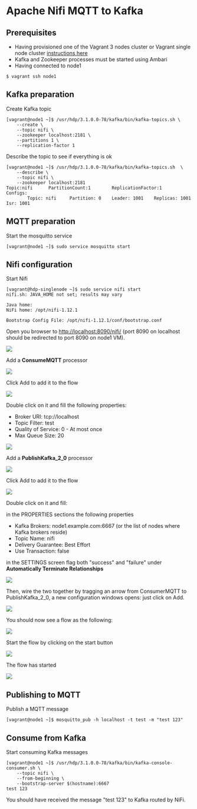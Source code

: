 # Apache Nifi MQTT to Kafka

## Prerequisites

- Having provisioned one of the Vagrant 3 nodes cluster or Vagrant single node cluster [instructions here](../02-Provision_the_environment/README.md) 
- Kafka and Zookeeper processes must be started using Ambari 
- Having connected to node1 

```
$ vagrant ssh node1
```

## Kafka preparation

Create Kafka topic

```console
[vagrant@node1 ~]$ /usr/hdp/3.1.0.0-78/kafka/bin/kafka-topics.sh \
    --create \
    --topic nifi \
    --zookeeper localhost:2181 \
    --partitions 1 \
    --replication-factor 1
```

Describe the topic to see if everything is ok

```console
[vagrant@node1 ~]$ /usr/hdp/3.1.0.0-78/kafka/bin/kafka-topics.sh  \
    --describe \
    --topic nifi \
    --zookeeper localhost:2181
Topic:nifi      PartitionCount:1        ReplicationFactor:1     Configs:
        Topic: nifi     Partition: 0    Leader: 1001    Replicas: 1001  Isr: 1001
```

## MQTT preparation

Start the mosquitto service

```console
[vagrant@node1 ~]$ sudo service mosquitto start
```

## Nifi configuration

Start Nifi

```console
[vagrant@hdp-singlenode ~]$ sudo service nifi start
nifi.sh: JAVA_HOME not set; results may vary

Java home: 
NiFi home: /opt/nifi-1.12.1

Bootstrap Config File: /opt/nifi-1.12.1/conf/bootstrap.conf
```

Open you browser to [http://localhost:8090/nifi/](http://localhost:8090/nifi/) (port 8090 on localhost should be redirected to port 8090 on node1 VM).

![](img/1.png)

Add a **ConsumeMQTT** processor

![](img/2.png)

Click Add to add it to the flow

![](img/3.png)

Double click on it and fill the following properties:

- Broker URI: tcp://localhost
- Topic Filter: test
- Quality of Service: 0 - At most once
- Max Queue Size: 20

![](img/4.png)

Add a **PublishKafka_2_0** processor

![](img/2.png)

Click Add to add it to the flow

![](img/4b.png)

Double click on it and fill:

in the PROPERTIES sections the following properties

- Kafka Brokers: node1.example.com:6667 (or the list of nodes where Kafka brokers reside)
- Topic Name: nifi
- Delivery Guarantee: Best Effort
- Use Transaction: false

in the SETTINGS screen flag both "success" and "failure" under **Automatically Terminate Relationships**

![](img/5.png)


Then, wire the two together by tragging an arrow from ConsumerMQTT to PublishKafka_2_0, a new configuration windows opens: just click on Add.

![](img/6.png)

You should now see a flow as the following:

![](img/7.png)

Start the flow by clicking on the start button

![](img/8.png)

The flow has started

![](img/9.png)



## Publishing to MQTT

Publish a MQTT message 

```
[vagrant@node1 ~]$ mosquitto_pub -h localhost -t test -m "test 123"
```

## Consume from Kafka

Start consuming Kafka messages

```
[vagrant@node1 ~]$ /usr/hdp/3.1.0.0-78/kafka/bin/kafka-console-consumer.sh \
    --topic nifi \
    --from-beginning \
    --bootstrap-server $(hostname):6667
test 123
```

You should have received the message "test 123" to Kafka routed by NiFi. 